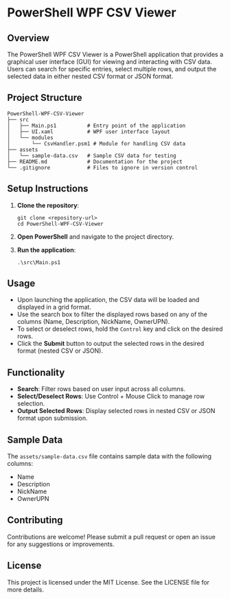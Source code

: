 # PowerShell WPF CSV Viewer

## Overview
The PowerShell WPF CSV Viewer is a PowerShell application that provides a graphical user interface (GUI) for viewing and interacting with CSV data. Users can search for specific entries, select multiple rows, and output the selected data in either nested CSV format or JSON format.

## Project Structure
```
PowerShell-WPF-CSV-Viewer
├── src
│   ├── Main.ps1          # Entry point of the application
│   ├── UI.xaml           # WPF user interface layout
│   └── modules
│       └── CsvHandler.psm1 # Module for handling CSV data
├── assets
│   └── sample-data.csv   # Sample CSV data for testing
├── README.md             # Documentation for the project
└── .gitignore            # Files to ignore in version control
```

## Setup Instructions
1. **Clone the repository**:
   ```
   git clone <repository-url>
   cd PowerShell-WPF-CSV-Viewer
   ```

2. **Open PowerShell** and navigate to the project directory.

3. **Run the application**:
   ```
   .\src\Main.ps1
   ```

## Usage
- Upon launching the application, the CSV data will be loaded and displayed in a grid format.
- Use the search box to filter the displayed rows based on any of the columns (Name, Description, NickName, OwnerUPN).
- To select or deselect rows, hold the `Control` key and click on the desired rows.
- Click the **Submit** button to output the selected rows in the desired format (nested CSV or JSON).

## Functionality
- **Search**: Filter rows based on user input across all columns.
- **Select/Deselect Rows**: Use Control + Mouse Click to manage row selection.
- **Output Selected Rows**: Display selected rows in nested CSV or JSON format upon submission.

## Sample Data
The `assets/sample-data.csv` file contains sample data with the following columns:
- Name
- Description
- NickName
- OwnerUPN

## Contributing
Contributions are welcome! Please submit a pull request or open an issue for any suggestions or improvements.

## License
This project is licensed under the MIT License. See the LICENSE file for more details.